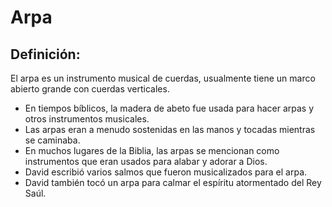 # Arpa

## Definición: 

El arpa es un instrumento musical de cuerdas, usualmente tiene un marco abierto grande con cuerdas verticales.

* En tiempos bíblicos, la madera de abeto fue usada para hacer arpas y otros instrumentos musicales.
* Las arpas eran a menudo sostenidas en las manos y tocadas mientras se caminaba.
* En muchos lugares de la Biblia, las arpas se mencionan como instrumentos que eran usados para alabar y adorar a Dios.
* David escribió varios salmos que fueron musicalizados para el arpa.
* David también tocó un arpa para calmar el espíritu atormentado del Rey Saúl.

